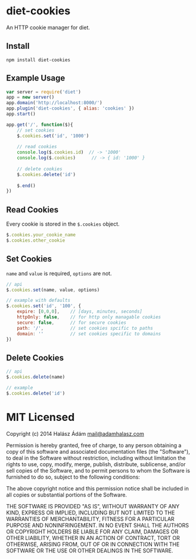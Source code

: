 # **diet-cookies**
An HTTP cookie manager for diet.

## **Install**
```
npm install diet-cookies
```

## **Example Usage**
```js
var server = require('diet')
app = new server()
app.domain('http://localhost:8000/')
app.plugin('diet-cookies', { alias: 'cookies' })
app.start()

app.get('/', function($){
    // set cookies
    $.cookies.set('id', '1000')
    
    // read cookies
    console.log($.cookies.id)  // -> '1000'    
    console.log($.cookies)      // -> { id: '1000' }
    
    // delete cookies
    $.cookies.delete('id')
    
    $.end()
})
```

## **Read Cookies**
Every cookie is stored in the `$.cookies` object.
```js
$.cookies.your_cookie_name
$.cookies.other_cookie
```

## **Set Cookies**
`name` and `value` is required, `options` are not.
```js
// api
$.cookies.set(name, value, options)
```
```js
// example with defaults
$.cookies.set('id', '100', {
    expire: [0,0,0],    // [days, minutes, seconds]
    httpOnly: false,    // for http only managable cookies
    secure: false,      // for secure cookies
    path: '/',          // set cookies spcific to paths  
    domain: ''          // set cookies specific to domains
})
```

## **Delete Cookies**
```js
// api
$.cookies.delete(name)
```
```js
// example
$.cookies.delete('id')
```

# MIT Licensed

Copyright (c) 2014 Halász Ádám <mail@adamhalasz.com>

Permission is hereby granted, free of charge, to any person obtaining a copy
of this software and associated documentation files (the "Software"), to deal
in the Software without restriction, including without limitation the rights
to use, copy, modify, merge, publish, distribute, sublicense, and/or sell
copies of the Software, and to permit persons to whom the Software is
furnished to do so, subject to the following conditions:

The above copyright notice and this permission notice shall be included in
all copies or substantial portions of the Software.

THE SOFTWARE IS PROVIDED "AS IS", WITHOUT WARRANTY OF ANY KIND, EXPRESS OR
IMPLIED, INCLUDING BUT NOT LIMITED TO THE WARRANTIES OF MERCHANTABILITY,
FITNESS FOR A PARTICULAR PURPOSE AND NONINFRINGEMENT. IN NO EVENT SHALL THE
AUTHORS OR COPYRIGHT HOLDERS BE LIABLE FOR ANY CLAIM, DAMAGES OR OTHER
LIABILITY, WHETHER IN AN ACTION OF CONTRACT, TORT OR OTHERWISE, ARISING FROM,
OUT OF OR IN CONNECTION WITH THE SOFTWARE OR THE USE OR OTHER DEALINGS IN
THE SOFTWARE.